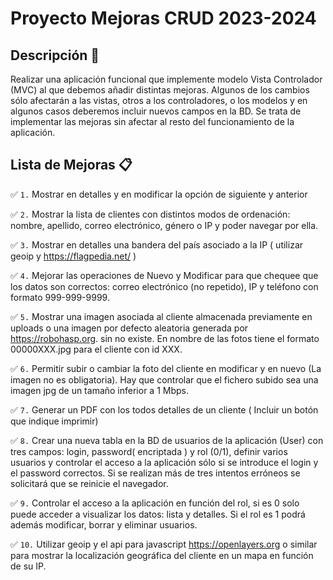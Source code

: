 # Proyecto Mejoras CRUD 2023-2024

## Descripción 📖

Realizar una aplicación funcional que implemente modelo Vista Controlador (MVC) al que debemos añadir distintas mejoras. Algunos de los cambios sólo afectarán a las vistas, otros a los controladores, o los modelos y en algunos casos deberemos incluir nuevos campos en la BD. Se trata de implementar las mejoras sin afectar al resto del funcionamiento de la aplicación.

## Lista de Mejoras 📋

✅ `1.` Mostrar en detalles y en modificar la opción de siguiente y anterior

✅ `2.` Mostrar la lista de clientes con distintos modos de ordenación: nombre, apellido, correo electrónico, género o IP y poder navegar por ella.

✅ `3.` Mostrar en detalles una bandera del país asociado a la IP ( utilizar geoip y https://flagpedia.net/ )

✅ `4.` Mejorar las operaciones de Nuevo y Modificar para que chequee que los datos son correctos: correo electrónico (no repetido), IP y teléfono con formato 999-999-9999.

✅ `5.` Mostrar una imagen asociada al cliente almacenada previamente en uploads o una imagen por defecto aleatoria generada por https://robohasp.org. sin no existe. En nombre de las fotos tiene el formato 00000XXX.jpg para el cliente con id XXX.

✅ `6.` Permitir subir o cambiar la foto del cliente en modificar y en nuevo (La imagen no es obligatoria). Hay que controlar que el fichero subido sea una imagen jpg de un tamaño inferior a 1 Mbps.

✅ `7.` Generar un PDF con los todos detalles de un cliente ( Incluir un botón que indique imprimir)

✅ `8.` Crear una nueva tabla en la BD de usuarios de la aplicación (User) con tres campos: login, password( encriptada ) y rol (0/1), definir varios usuarios y controlar el acceso a la aplicación sólo si se introduce el login y el password correctos. Si se realizan más de tres intentos erróneos se solicitará que se reinicie el navegador.

✅ `9.` Controlar el acceso a la aplicación en función del rol, si es 0 solo puede acceder a visualizar los datos: lista y detalles. Si el rol es 1 podrá además modificar, borrar y eliminar usuarios.

✅ `10.` Utilizar geoip y el api para javascript https://openlayers.org o similar para mostrar la localización geográfica del cliente en un mapa en función de su IP.
